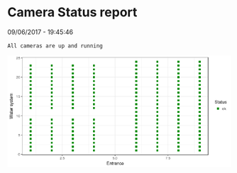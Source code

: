 Camera Status report
================
09/06/2017 - 19:45:46

    All cameras are up and running

![](camreport_files/figure-markdown_github/unnamed-chunk-2-1.png)
